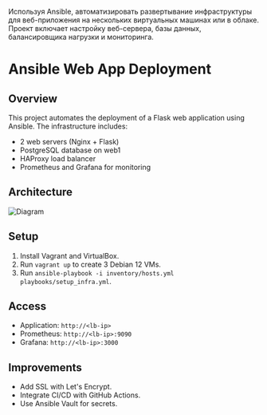 Используя Ansible, автоматизировать развертывание инфраструктуры для веб-приложения на нескольких виртуальных машинах или в облаке. Проект включает настройку веб-сервера, базы данных, балансировщика нагрузки и мониторинга.

# Ansible Web App Deployment

## Overview
This project automates the deployment of a Flask web application using Ansible. The infrastructure includes:
- 2 web servers (Nginx + Flask)
- PostgreSQL database on web1
- HAProxy load balancer
- Prometheus and Grafana for monitoring

## Architecture
![Diagram](diagram.png) <!-- Создайте диаграмму в draw.io -->

## Setup
1. Install Vagrant and VirtualBox.
2. Run `vagrant up` to create 3 Debian 12 VMs.
3. Run `ansible-playbook -i inventory/hosts.yml playbooks/setup_infra.yml`.

## Access
- Application: `http://<lb-ip>`
- Prometheus: `http://<lb-ip>:9090`
- Grafana: `http://<lb-ip>:3000`

## Improvements
- Add SSL with Let's Encrypt.
- Integrate CI/CD with GitHub Actions.
- Use Ansible Vault for secrets.
